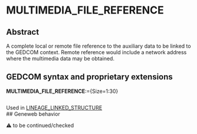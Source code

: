 ﻿# MULTIMEDIA_FILE_REFERENCE
## Abstract
A complete local or remote file reference to the auxiliary data to be linked to the GEDCOM context.
Remote reference would include a network address where the multimedia data may be obtained.


## GEDCOM syntax and proprietary extensions

**MULTIMEDIA_FILE_REFERENCE**:={Size=1:30}
<pre>
</pre>
Used in <a href=Ged.LINEAGE_LINKED_STRUCTURE.md>LINEAGE_LINKED_STRUCTURE</a><br />## Geneweb behavior


:warning: to be continued/checked

